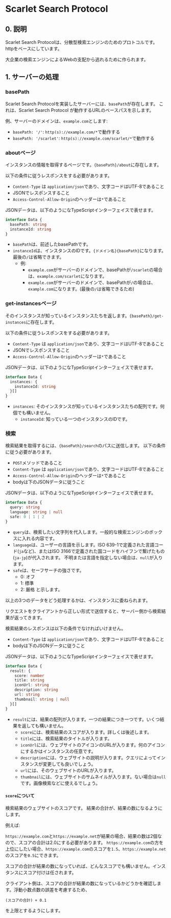 # Scarlet Search Protocol

## 0. 説明
Scarlet Search Protocolは、分散型検索エンジンのためのプロトコルです。
httpをベースにしています。

大企業の検索エンジンによるWebの支配から逃れるために作られます。

## 1. サーバーの処理
### basePath
Scarlet Search Protocolを実装したサーバーには、`basePath`が存在します。
これは、Scarlet Search Protocol が動作するURLのベースパスを示します。

例、サーバーのドメインは、`example.com`とします:
- `basePath: '/'`: `http(s)://example.com/*`で動作する
- `basePath: '/scarlet'`: `http(s)://example.com/scarlet/*`で動作する
### aboutページ
インスタンスの情報を取得するページです。`{basePath}/about`に存在します。

以下の条件に従うレスポンスをする必要があります。
- `Content-Type` は `application/json`であり、文字コードはUTF-8であること
- JSONでレスポンスすること
- `Access-Control-Allow-Origin`のヘッダーは`*`であること

JSONデータは、以下のようになTypeScriptインターフェイスで表せます。
```typescript
interface Data {
  basePath: string
  instanceId: string
}
```
- `basePath`は、前述したbasePathです。
- `instanceId`は、インスタンスのIDです。`{ドメイン名}{basePath}`になります。最後の`/`は省略できます。
  - 例:
    - `example.com`がサーバーのドメインで、basePathが`/scarlet`の場合は、`example.com/scarlet`になります。
    - `example.com`がサーバーのドメインで、basePathが`/`の場合は、`example.com`になります。(最後の`/`は省略できるため)
### get-instancesページ
そのインスタンスが知っているインスタンスたちを返します。`{basePath}/get-instances`に存在します。

以下の条件に従うレスポンスをする必要があります。
- `Content-Type` は `application/json`であり、文字コードはUTF-8であること
- JSONでレスポンスすること
- `Access-Control-Allow-Origin`のヘッダーは`*`であること

JSONデータは、以下のようになTypeScriptインターフェイスで表せます。
```typescript
interface Data {
  instances: {
    instanceId: string
  }[]
}
```
- `instances`: そのインスタンスが知っているインスタンスたちの配列です。何個でも構いません。
  - `instanceId`: 知っている一つのインスタンスのIDです。
### 検索
検索結果を取得するには、`{basePath}/search`のパスに送信します。
以下の条件に従う必要があります。
- `POST`メソッドであること
- `Content-Type` は `application/json`であり、文字コードはUTF-8であること
- `Access-Control-Allow-Origin`のヘッダーは`*`であること
- bodyは下のJSONデータに従うこと

JSONデータは、以下のようになTypeScriptインターフェイスで表せます。
```typescript
interface Data {
  query: string
  language: string | null
  safe: 0 | 1 | 2
}
```
- `query`は、検索したい文字列を代入します。一般的な検索エンジンのボックスに入れる内容です。
- `language`は、ユーザーの言語を示します。ISO 639-1で定義された言語コード(`ja`など)、またはISO 3166で定義された国コードをハイフンで繋げたもの(`ja-jp`)が代入されます。
不明または言語を指定しない場合は、`null`が入ります。
- `safe`は、セーフサーチの強さです。
  - 0: オフ
  - 1: 標準
  - 2: 厳格
  と示します。

以上の3つのデータをどう処理するかは、インスタンスに委ねられます。

リクエストをクライアントから正しい形式で送信すると、サーバー側から検索結果が返ってきます。

検索結果のレスポンスは以下の条件でなければいけません。
- `Content-Type` は `application/json`であり、文字コードはUTF-8であること
- bodyは下のJSONデータに従うこと

JSONデータは、以下のようになTypeScriptインターフェイスで表せます。
```typescript
interface Data {
  result: {
    score: number
    title: string
    iconUrl: string
    description: string
    url: string
    thumbnail: string | null
  }[]
}
```
- `result`には、結果の配列が入ります。一つの結果につき一つです。いくつ結果を返しても構いません。
  - `score`には、検索結果のスコアが入ります。詳しくは後述します。
  - `title`には、検索結果のタイトルが入ります。
  - `iconUrl`には、ウェブサイトのアイコンのURLが入ります。何のアイコンにするかはインスタンスの任意です。
  - `description`には、ウェブサイトの説明が入ります。クエリによってインスタンスが変更しても良いでしょう。
  - `url`には、そのウェブサイトのURLが入ります。
  - `thumbnail`には、ウェブサイトのサムネイルが入ります。ない場合は`null`です。画像検索などに使えるでしょう。
#### `score`について
検索結果のウェブサイトのスコアです。
結果の合計が、結果の数になるようにします。

例えば:

`https://example.com`と`https://example.net`が結果の場合、結果の数は2個なので、スコアの合計は2.0にする必要があります。
`https://example.com`の方を上位にしたい場合、`https://example.com`のスコアを`1.5`、`https://example.net`のスコアを`0.5`にできます。

スコアの合計が結果の数になっていれば、どんなスコアでも構いません。インスタンスにスコア付けは任されます。

クライアント側は、スコアの合計が結果の数になっているかどうかを確認します。浮動小数点数の誤差を考慮するため、
```
(スコアの合計) + 0.1
```
を上限とするようにします。

